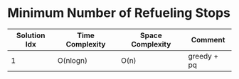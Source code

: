 # Minimum Number of Refueling Stops

| Solution Idx | Time Complexity | Space Complexity | Comment     |
| ------------ | --------------- | ---------------- | ----------- |
| 1            | O(nlogn)        | O(n)             | greedy + pq |
